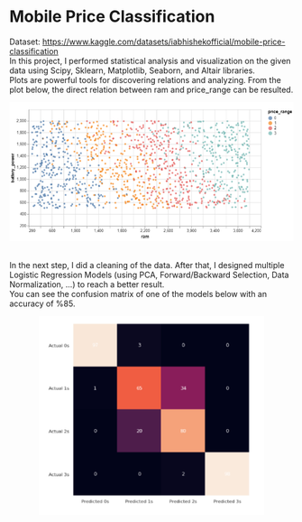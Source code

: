 # Mobile Price Classification
Dataset: https://www.kaggle.com/datasets/iabhishekofficial/mobile-price-classification <br>
In this project, I performed statistical analysis and visualization on the given data using Scipy, Sklearn, Matplotlib, Seaborn, and Altair libraries. <br>
Plots are powerful tools for discovering relations and analyzing. From the plot below, the direct relation between ram and price_range can be resulted.<br>
<div align=center>
  <img src="./assets/1.PNG" width="600"/>
</div>
<br>

In the next step, I did a cleaning of the data. After that, I designed multiple Logistic Regression Models (using PCA, Forward/Backward Selection, Data Normalization, ...) to reach a better result.<br> 
You can see the confusion matrix of one of the models below with an accuracy of %85.<br>
<div align=center>
  <img src="./assets/2.PNG" width="400"/>
</div>
